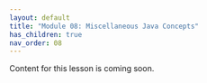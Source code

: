 ```yaml
---
layout: default
title: "Module 08: Miscellaneous Java Concepts"
has_children: true
nav_order: 08
---
```


Content for this lesson is coming soon.
